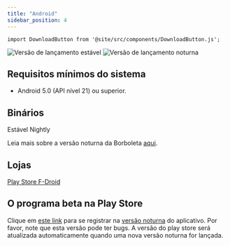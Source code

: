 ```yaml
---
title: "Android"
sidebar_position: 4
---
```


```mdx-code-block
import DownloadButton from '@site/src/components/DownloadButton.js';
```

![Versão de lançamento estável](https://img.shields.io/badge/dynamic/yaml?color=c4840d&label=Stable&query=%24.version&url=https%3A%2F%2Fraw.githubusercontent.com%2FLinwoodCloud%2Fbutterfly%2Fstable%2Fapp%2Fpubspec.yaml&style=for-the-badge) ![Versão de lançamento noturna](https://img.shields.io/badge/dynamic/yaml?color=f7d28c&label=Nightly&query=%24.version&url=https%3A%2F%2Fraw.githubusercontent.com%2FLinwoodCloud%2Fbutterfly%2Fnightly%2Fapp%2Fpubspec.yaml&style=for-the-badge)

## Requisitos mínimos do sistema

* Android 5.0 (API nível 21) ou superior.

## Binários

<div className="row margin-bottom--lg padding--sm">
<DownloadButton className="button button--outline button--info button--lg margin--sm" href="https://github.com/LinwoodCloud/butterfly/releases/download/stable/app-release.apk">
  Estável
</DownloadButton>
<DownloadButton className="button button--outline button--danger button--lg margin--sm" href="https://github.com/LinwoodCloud/butterfly/releases/download/nightly/linwood-butterfly-android.apk">
  Nightly
</DownloadButton>
</div>

Leia mais sobre a versão noturna da Borboleta [aqui](/nightly).

## Lojas

<div className="row margin-bottom--lg padding--sm">
<a className="button button--outline button--primary button--lg margin--sm" href="https://play.google.com/store/apps/details?id=dev.linwood.butterfly">
  Play Store
</a>
<a className="button button--outline button--primary button--lg margin--sm" href="https://f-droid.org/de/packages/dev.linwood.butterfly">
  F-Droid
</a>
</div>

## O programa beta na Play Store

Clique em [este link](https://play.google.com/apps/testing/dev.linwood.butterfly) para se registrar na [versão noturna](/nightly) do aplicativo. Por favor, note que esta versão pode ter bugs. A versão do play store será atualizada automaticamente quando uma nova versão noturna for lançada.
